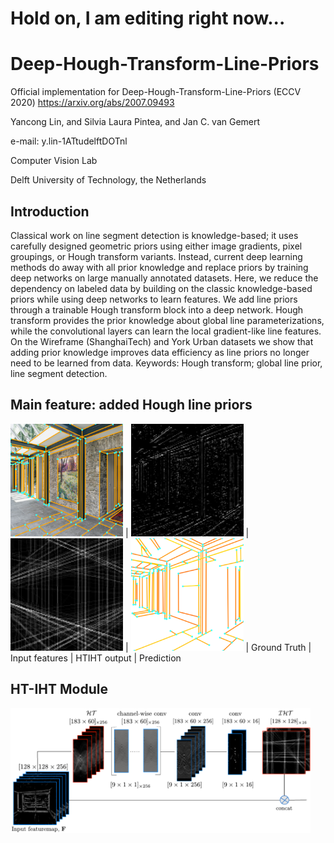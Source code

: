 # Hold on, I am editing right now...
# Deep-Hough-Transform-Line-Priors 
Official implementation for Deep-Hough-Transform-Line-Priors (ECCV 2020) 
https://arxiv.org/abs/2007.09493

Yancong Lin, and Silvia Laura Pintea, and Jan C. van Gemert

e-mail: y.lin-1ATtudelftDOTnl

Computer Vision Lab

Delft University of Technology, the Netherlands

## Introduction

Classical work on line segment detection is knowledge-based; it uses carefully designed geometric priors using either image gradients, pixel groupings, or Hough transform variants. Instead, current deep learning methods do away with all prior knowledge and replace priors by training deep networks on large manually annotated datasets. Here, we reduce the dependency on labeled data by building on the classic knowledge-based priors while using deep networks to learn features. We add line priors through a trainable Hough transform block into a deep network. Hough transform provides the prior knowledge about global line parameterizations, while the convolutional layers can learn the local gradient-like line features. On the Wireframe (ShanghaiTech) and York Urban datasets we show that adding prior knowledge improves data efficiency as line priors no longer need to be learned from data. Keywords: Hough transform; global line prior, line segment detection.

## Main feature: added Hough line priors

 <img src="ht-lcnn/figs/exp_gt.png" width="180">  |  <img src="ht-lcnn/figs/exp_input.png" width="180">   |  <img src="ht-lcnn/figs/exp_iht.png" width="180">  |   <img src="ht-lcnn/figs/exp_pred.png" width="180"> 
 |  Ground Truth | Input features | HTIHT output |    Prediction 
 
## HT-IHT Module
 <img src="ht-lcnn/figs/htiht.png" width="480"> 
